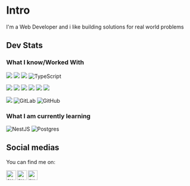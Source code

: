 # Intro
I'm a Web Developer and i like building solutions for real world problems


## Dev Stats

### What I know/Worked With

<img src="https://img.shields.io/badge/node.js%20-%2343853D.svg?&style=for-the-badge&logo=node.js&logoColor=white"/> <img src ="https://img.shields.io/badge/MongoDB-%234ea94b.svg?&style=for-the-badge&logo=mongodb&logoColor=white"/> <img src="https://img.shields.io/badge/javascript%20-%23323330.svg?&style=for-the-badge&logo=javascript&logoColor=%23F7DF1E"/>
<img alt="TypeScript" src="https://img.shields.io/badge/typescript%20-%23007ACC.svg?&style=for-the-badge&logo=typescript&logoColor=white"/>

<img src="https://img.shields.io/badge/html5%20-%23E34F26.svg?&style=for-the-badge&logo=html5&logoColor=white"/> <img src="https://img.shields.io/badge/css3%20-%231572B6.svg?&style=for-the-badge&logo=css3&logoColor=white"/> <img src="https://img.shields.io/badge/angular%20-%23DD0031.svg?&style=for-the-badge&logo=angular&logoColor=white"/> <img src="https://img.shields.io/badge/bootstrap%20-%23563D7C.svg?&style=for-the-badge&logo=bootstrap&logoColor=white"/>
<img src="https://img.shields.io/badge/SASS%20-hotpink.svg?&style=for-the-badge&logo=SASS&logoColor=white"/>
<img src="https://img.shields.io/badge/ionic%20-%2324292E.svg?&style=for-the-badge&logo=ionic&logoColor=%4D90F7"/>


<img src="https://img.shields.io/badge/git%20-%23F05033.svg?&style=for-the-badge&logo=git&logoColor=white"/> <img alt="GitLab" src="https://img.shields.io/badge/gitlab%20-%23181717.svg?&style=for-the-badge&logo=gitlab&logoColor=white"/> <img alt="GitHub" src="https://img.shields.io/badge/github%20-%23121011.svg?&style=for-the-badge&logo=github&logoColor=white"/>


### What I am currently learning

<img alt="NestJS" src="https://img.shields.io/badge/nestjs%20-%23E0234E.svg?&style=for-the-badge&logo=nestjs&logoColor=white" /> <img alt="Postgres" src ="https://img.shields.io/badge/postgres-%23316192.svg?&style=for-the-badge&logo=postgresql&logoColor=white"/>



## Social medias
You can find me on:

<a href="https://account.xbox.com/en-us/profile?gamertag=Overl0rd8214" target="blank"><img align="left" src="https://cdn.jsdelivr.net/npm/simple-icons@3.0.1/icons/xbox.svg" alt="overlord" width="26px"/></a>

<a href="https://www.linkedin.com/in/tarik-santiago-56381a124/" target="blank"><img align="left" src="https://cdn.jsdelivr.net/npm/simple-icons@3.0.1/icons/linkedin.svg" alt="overlord" width="26px"/></a>

<a href="https://gitlab.com/Tarik.moka" target="blank"><img align="left" src="https://cdn.jsdelivr.net/npm/simple-icons@3.0.1/icons/gitlab.svg" alt="overlord" width="26px"/></a>
